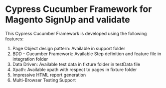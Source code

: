 # Cypress Cucumber Framework for Magento SignUp and validate
This Cypress Cucumber Framework is developed using the following features:
1. Page Object design pattern: Available in support folder
2. BDD - Cucumber Framework: Available Step definition and feature file in integration folder
3. Data Driven: Available test data in fixture folder in testData file
4. Xpath:  Available xpath with respect to pages in fixture folder
5. Impressive HTML report generation
6. Multi-Browser Testing Support

                                                                
